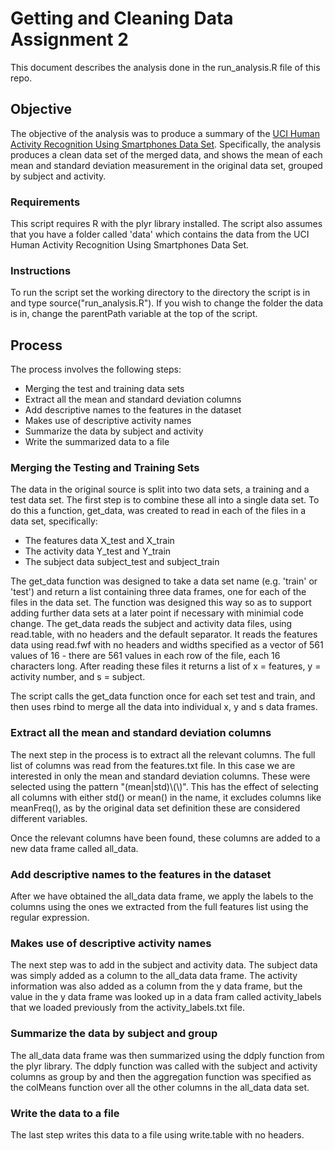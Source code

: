 # Getting and Cleaning Data Assignment 2

This document describes the analysis done in the run_analysis.R file of this repo.

## Objective

The objective of the analysis was to produce a summary of the [UCI Human Activity Recognition Using Smartphones Data Set](http://archive.ics.uci.edu/ml/datasets/Human+Activity+Recognition+Using+Smartphones#). Specifically, the analysis produces a clean data set of the merged data, and shows the mean of each mean and standard deviation measurement in the original data set, grouped by subject and activity.

### Requirements

This script requires R with the plyr library installed. The script also assumes that you have a folder called 'data' which contains the data from the UCI Human Activity Recognition Using Smartphones Data Set.

### Instructions

To run the script set the working directory to the directory the script is in and type source("run_analysis.R").
If you wish to change the folder the data is in, change the parentPath variable at the top of the script.

## Process

The process involves the following steps:
- Merging the test and training data sets
- Extract all the mean and standard deviation columns
- Add descriptive names to the features in the dataset
- Makes use of descriptive activity names
- Summarize the data by subject and activity
- Write the summarized data to a file

### Merging the Testing and Training Sets

The data in the original source is split into two data sets, a training and a test data set. The first step is to combine these all into a single data set. To do this a function, get_data, was created to read in each of the files in a data set, specifically:
- The features data X_test and X_train
- The activity data Y_test and Y_train
- The subject data subject_test and subject_train

The get_data function was designed to take a data set name (e.g. 'train' or 'test') and return a list containing three data frames, one for each of the files in the data set. The function was designed this way so as to support adding further data sets at a later point if necessary with minimial code change. 
The get_data reads the subject and activity data files, using read.table, with no headers and the default separator. It reads the features data using read.fwf with no headers and widths specified as a vector of 561 values of 16 - there are 561 values in each row of the file, each 16 characters long. After reading these files it returns a list of x = features, y = activity number, and s = subject.

The script calls the get_data function once for each set test and train, and then uses rbind to merge all the data into individual x, y and s data frames.

### Extract all the mean and standard deviation columns

The next step in the process is to extract all the relevant columns. The full list of columns was read from the features.txt file. In this case we are interested in only the mean and standard deviation columns. These were selected using the pattern "(mean|std)\\(\\)". This has the effect of selecting all columns with either std() or mean() in the name, it excludes columns like meanFreq(), as by the original data set definition these are considered different variables.

Once the relevant columns have been found, these columns are added to a new data frame called all_data.

### Add descriptive names to the features in the dataset

After we have obtained the all_data data frame, we apply the labels to the columns using the ones we extracted from the full features list using the regular expression.

### Makes use of descriptive activity names

The next step was to add in the subject and activity data. The subject data was simply added as a column to the all_data data frame. The activity information was also added as a column from the y data frame, but the value in the y data frame was looked up in a data fram called activity_labels that we loaded previously from the activity_labels.txt file.

### Summarize the data by subject and group

The all_data data frame was then summarized using the ddply function from the plyr library. The ddply function was called with the subject and activity columns as group by and then the aggregation function was specified as the colMeans function over all the other columns in the all_data data set.

### Write the data to a file

The last step writes this data to a file using write.table with no headers.

